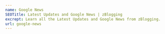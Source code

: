 ```yaml
---
name: Google News
SEOTitle: Latest Updates and Google News | zBlogging
excrept: Learn all the Latest Updates and Google News from zBlogging.
url: google-news
---
```

